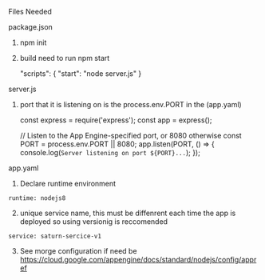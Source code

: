 Files Needed

package.json
 1. npm init
 2. build need to run npm start

    "scripts": {
      "start": "node server.js"
    }

server.js
 1. port that it is listening on is the process.env.PORT in the (app.yaml)

    const express = require('express');
    const app = express();

    // Listen to the App Engine-specified port, or 8080 otherwise
    const PORT = process.env.PORT || 8080;
    app.listen(PORT, () => {
      console.log(`Server listening on port ${PORT}...`);
    });

 app.yaml
  1. Declare runtime environment

    runtime: nodejs8

  2. unique service name, this must be diffenrent each time the app is deployed so using versionig is reccomended

    service: saturn-sercice-v1

  3. See morge configuration if need be
    https://cloud.google.com/appengine/docs/standard/nodejs/config/appref

